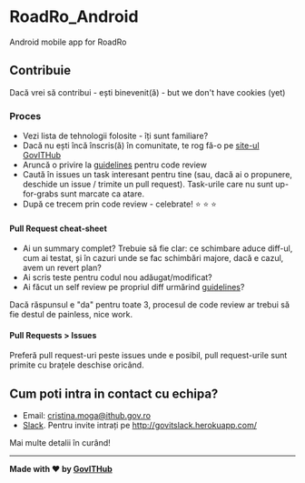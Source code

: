 # RoadRo_Android
Android mobile app for RoadRo

## Contribuie

Dacă vrei să contribui - ești binevenit(ă) - but we don't have cookies (yet) 

### Proces
- Vezi lista de tehnologii folosite - îți sunt familiare?
- Dacă nu ești încă înscris(ă) în comunitate, te rog fă-o pe [site-ul GovITHub](http://ithub.gov.ro/formular-de-aplicatie/)
- Aruncă o privire la [guidelines](https://github.com/gov-ithub/guidelines/blob/master/CODE_REVIEW.md) pentru code review 
- Caută în issues un task interesant pentru tine (sau, dacă ai o propunere, deschide un issue / trimite un pull request). Task-urile care nu sunt up-for-grabs sunt marcate ca atare.
- După ce trecem prin code review - celebrate! :star: :star: :star:

#### Pull Request cheat-sheet
- Ai un summary complet? Trebuie să fie clar: ce schimbare aduce diff-ul, cum ai testat, și în cazuri unde se fac schimbări majore, dacă e cazul, avem un revert plan?
- Ai scris teste pentru codul nou adăugat/modificat? 
- Ai făcut un self review pe propriul diff urmărind [guidelines](https://github.com/gov-ithub/guidelines/blob/master/CODE_REVIEW.md)?

Dacă răspunsul e "da" pentru toate 3, procesul de code review ar trebui să fie destul de painless, nice work.

#### Pull Requests > Issues
Preferă pull request-uri peste issues unde e posibil, pull request-urile sunt primite cu brațele deschise oricând. 

## Cum poti intra in contact cu echipa?
- Email: cristina.moga@ithub.gov.ro
- [Slack](https://govithub.slack.com/messages/road_ro/details/). Pentru invite intrați pe http://govitslack.herokuapp.com/

Mai multe detalii în curând! 

----------

**Made with :heart: by [GovITHub](http://ithub.gov.ro)**
